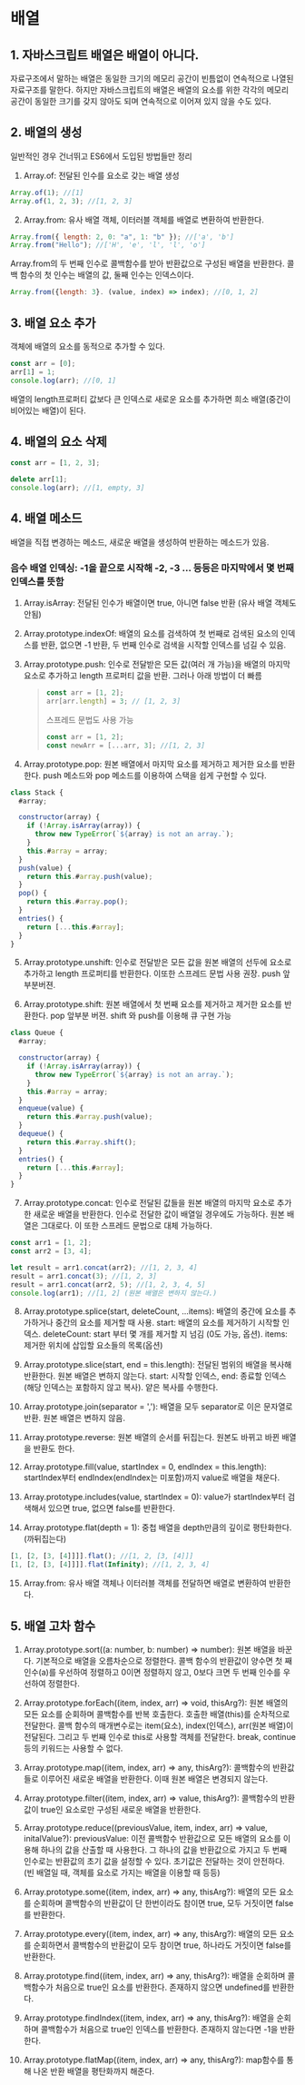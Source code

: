 # 배열

## 1. 자바스크립트 배열은 배열이 아니다.

자료구조에서 말하는 배열은 동일한 크기의 메모리 공간이 빈틈없이 연속적으로 나열된 자료구조를 말한다. 하지만 자바스크립트의 배열은 배열의 요소를 위한 각각의 메모리 공간이 동일한 크기를 갖지 않아도 되며 연속적으로 이어져 있지 않을 수도 있다.

## 2. 배열의 생성

일반적인 경우 건너뛰고 ES6에서 도입된 방법들만 정리

1. Array.of: 전달된 인수를 요소로 갖는 배열 생성

```javascript
Array.of(1); //[1]
Array.of(1, 2, 3); //[1, 2, 3]
```

2. Array.from: 유사 배열 객체, 이터러블 객체를 배열로 변환하여 반환한다.

```javascript
Array.from({ length: 2, 0: "a", 1: "b" }); //['a', 'b']
Array.from("Hello"); //['H', 'e', 'l', 'l', 'o']
```

Array.from의 두 번째 인수로 콜백함수를 받아 반환값으로 구성된 배열을 반환한다. 콜백 함수의 첫 인수는 배열의 값, 둘째 인수는 인덱스이다.

```javascript
Array.from({length: 3}. (value, index) => index); //[0, 1, 2]
```

## 3. 배열 요소 추가

객체에 배열의 요소를 동적으로 추가할 수 있다.

```javascript
const arr = [0];
arr[1] = 1;
console.log(arr); //[0, 1]
```

배열의 length프로퍼티 값보다 큰 인덱스로 새로운 요소를 추가하면 희소 배열(중간이 비어있는 배열)이 된다.

## 4. 배열의 요소 삭제

```javascript
const arr = [1, 2, 3];

delete arr[1];
console.log(arr); //[1, empty, 3]
```

## 4. 배열 메소드

배열을 직접 변경하는 메소드, 새로운 배열을 생성하여 반환하는 메소드가 있음.

### 음수 배열 인덱싱: -1을 끝으로 시작해 -2, -3 ... 등등은 마지막에서 몇 번째 인덱스를 뜻함

1. Array.isArray: 전달된 인수가 배열이면 true, 아니면 false 반환 (유사 배열 객체도 안됨)

2. Array.prototype.indexOf: 배열의 요소를 검색하여 첫 번째로 검색된 요소의 인덱스를 반환, 없으면 -1 반환, 두 번째 인수로 검색을 시작할 인덱스를 넘길 수 있음.

3. Array.prototype.push: 인수로 전달받은 모든 값(여러 개 가능)을 배열의 마지막 요소로 추가하고 length 프로퍼티 값을 반환. 그러나 아래 방법이 더 빠름
   > ```javascript
   > const arr = [1, 2];
   > arr[arr.length] = 3; // [1, 2, 3]
   > ```
   >
   > 스프레드 문법도 사용 가능
   >
   > ```javascript
   > const arr = [1, 2];
   > const newArr = [...arr, 3]; //[1, 2, 3]
   > ```
4. Array.prototype.pop: 원본 배열에서 마지막 요소를 제거하고 제거한 요소를 반환한다. push 메소드와 pop 메소드를 이용하여 스택을 쉽게 구현할 수 있다.

```javascript
class Stack {
  #array;

  constructor(array) {
    if (!Array.isArray(array)) {
      throw new TypeError(`${array} is not an array.`);
    }
    this.#array = array;
  }
  push(value) {
    return this.#array.push(value);
  }
  pop() {
    return this.#array.pop();
  }
  entries() {
    return [...this.#array];
  }
}
```

5. Array.prototype.unshift: 인수로 전달받은 모든 값을 원본 배열의 선두에 요소로 추가하고 length 프로퍼티를 반환한다. 이또한 스프레드 문법 사용 권장. push 앞부분버젼.

6. Array.prototype.shift: 원본 배열에서 첫 번째 요소를 제거하고 제거한 요소를 반환한다. pop 앞부분 버젼. shift 와 push를 이용해 큐 구현 가능

```javascript
class Queue {
  #array;

  constructor(array) {
    if (!Array.isArray(array)) {
      throw new TypeError(`${array} is not an array.`);
    }
    this.#array = array;
  }
  enqueue(value) {
    return this.#array.push(value);
  }
  dequeue() {
    return this.#array.shift();
  }
  entries() {
    return [...this.#array];
  }
}
```

7. Array.prototype.concat: 인수로 전달된 값들을 원본 배열의 마지막 요소로 추가한 새로운 배열을 반환한다. 인수로 전달한 값이 배열일 경우에도 가능하다. 원본 배열은 그대로다. 이 또한 스프레드 문법으로 대체 가능하다.

```javascript
const arr1 = [1, 2];
const arr2 = [3, 4];

let result = arr1.concat(arr2); //[1, 2, 3, 4]
result = arr1.concat(3); //[1, 2, 3]
result = arr1.concat(arr2, 5); //[1, 2, 3, 4, 5]
console.log(arr1); //[1, 2] (원본 배열은 변하지 않는다.)
```

8. Array.prototype.splice(start, deleteCount, ...items): 배열의 중간에 요소를 추가하거나 중간의 요소를 제거할 때 사용. start: 배열의 요소를 제거하기 시작할 인덱스. deleteCount: start 부터 몇 개를 제거할 지 넘김 (0도 가능, 옵션). items: 제거한 위치에 삽입할 요소들의 목록(옵션)

9. Array.prototype.slice(start, end = this.length): 전달된 범위의 배열을 복사해 반환한다. 원본 배열은 변하지 않는다. start: 시작할 인덱스, end: 종료할 인덱스(해당 인덱스는 포함하지 않고 복사). 얕은 복사를 수행한다.

10. Array.prototype.join(separator = ','): 배열을 모두 separator로 이은 문자열로 반환. 원본 배열은 변하지 않음.

11. Array.prototype.reverse: 원본 배열의 순서를 뒤집는다. 원본도 바뀌고 바뀐 배열을 반환도 한다.

12. Array.prototype.fill(value, startIndex = 0, endIndex = this.length): startIndex부터 endIndex(endIndex는 미포함)까지 value로 배열을 채운다.

13. Array.prototype.includes(value, startIndex = 0): value가 startIndex부터 검색해서 있으면 true, 없으면 false를 반환한다.

14. Array.prototype.flat(depth = 1): 중첩 배열을 depth만큼의 깊이로 평탄화한다.(까뒤집는다)

```javascript
[1, [2, [3, [4]]]].flat(); //[1, 2, [3, [4]]]
[1, [2, [3, [4]]]].flat(Infinity); //[1, 2, 3, 4]
```

15. Array.from: 유사 배열 객체나 이터러블 객체를 전달하면 배열로 변환하여 반환한다.

## 5. 배열 고차 함수

1. Array.prototype.sort((a: number, b: number) => number): 원본 배열을 바꾼다. 기본적으로 배열을 오름차순으로 정렬한다. 콜백 함수의 반환값이 양수면 첫 째 인수(a)를 우선하여 정렬하고 0이면 정렬하지 않고, 0보다 크면 두 번째 인수를 우선하여 정렬한다.

2. Array.prototype.forEach((item, index, arr) => void, thisArg?): 원본 배열의 모든 요소를 순회하며 콜백함수를 반복 호출한다. 호출한 배열(this)를 순차적으로 전달한다. 콜백 함수의 매개변수로는 item(요소), index(인덱스), arr(원본 배열)이 전달된다. 그리고 두 번째 인수로 this로 사용할 객체를 전달한다. break, continue 등의 키워드는 사용할 수 없다.

3. Array.prototype.map((item, index, arr) => any, thisArg?): 콜백함수의 반환값들로 이루어진 새로운 배열을 반환한다. 이때 원본 배열은 변경되지 않는다.

4. Array.prototype.filter((item, index, arr) => value, thisArg?): 콜백함수의 반환값이 true인 요소로만 구성된 새로운 배열을 반환한다.

5. Array.prototype.reduce((previousValue, item, index, arr) => value, initalValue?): previousValue: 이전 콜백함수 반환값으로 모든 배열의 요소를 이용해 하나의 값을 산출할 때 사용한다. 그 하나의 값을 반환값으로 가지고 두 번째 인수로는 반환값의 초기 값을 설정할 수 있다. 초기값은 전달하는 것이 안전하다. (빈 배열일 때, 객체를 요소로 가지는 배열을 이용할 때 등등)

6. Array.prototype.some((item, index, arr) => any, thisArg?): 배열의 모든 요소를 순회하며 콜백함수의 반환값이 단 한번이라도 참이면 true, 모두 거짓이면 false를 반환한다.

7. Array.prototype.every((item, index, arr) => any, thisArg?): 배열의 모든 요소를 순회하면서 콜백함수의 반환값이 모두 참이면 true, 하나라도 거짓이면 false를 반환한다.

8. Array.prototype.find((item, index, arr) => any, thisArg?): 배열을 순회하며 콜백함수가 처음으로 true인 요소를 반환한다. 존재하지 않으면 undefined를 반환한다.

9. Array.prototype.findIndex((item, index, arr) => any, thisArg?): 배열을 순회하며 콜백함수가 처음으로 true인 인덱스를 반환한다. 존재하지 않는다면 -1을 반환한다.

10. Array.prototype.flatMap((item, index, arr) => any, thisArg?): map함수를 통해 나온 반환 배열을 평탄화까지 해준다.
